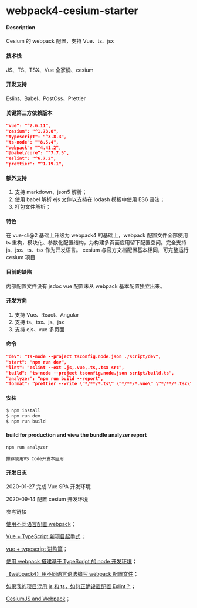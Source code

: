 <!--
 * @Date: 2020-09-13 11:09:03
 * @LastEditors: skyblue
 * @LastEditTime: 2020-09-14 00:16:21
 * @repository: https://github.com/SkyBlueFeet
-->

# webpack4-cesium-starter

#### Description

Cesium 的 webpack 配置，支持 Vue、ts、jsx

#### 技术栈

JS、TS、TSX、Vue 全家桶、cesium

#### 开发支持

Eslint、Babel、PostCss、Prettier

#### 关键第三方依赖版本

```json
"vue": "^2.6.11",
"cesium": "^1.73.0",
"typescript": "^3.8.3",
"ts-node": "^8.5.4",
"webpack": "^4.41.2",
"@babel/core": "^7.7.5",
"eslint": "^6.7.2",
"prettier": "^1.19.1",
```

#### 额外支持

1. 支持 markdown、json5 解析；
2. 使用 babel 解析 ejs 文件以支持在 lodash 模板中使用 ES6 语法；
3. 打包文件解析；

#### 特色

在 vue-cli@2 基础上升级为 webpack4 的基础上，webpack 配置文件全部使用 ts 重构，模块化、参数化配置结构，为构建多页面应用留下配置空间。完全支持 js、jsx、ts、tsx 作为开发语言。
cesium 与官方文档配置基本相同，可完整运行 cesium 项目

#### 目前的缺陷

内部配置文件没有 jsdoc
vue 配置未从 webpack 基本配置独立出来。

#### 开发方向

1. 支持 Vue、React、Angular
2. 支持 ts、tsx、js、jsx
3. 支持 ejs、vue 多页面

#### 命令

```json
"dev": "ts-node --project tsconfig.node.json ./script/dev",
"start": "npm run dev",
"lint": "eslint --ext .js,.vue,.ts,.tsx src",
"build": "ts-node --project tsconfig.node.json script/build.ts",
"analyzer": "npm run build --report",
"format": "prettier --write \"*/**/*.ts\" \"*/**/*.vue\" \"*/**/*.tsx\""
```

#### 安装

```js
$ npm install
$ npm run dev
$ npm run build
```

#### build for production and view the bundle analyzer report

```js
npm run analyzer
```

`推荐使用VS Code开发本应用`

#### 开发日志

2020-01-27 完成 Vue SPA 开发环境

2020-09-14 配置 cesium 开发环境

参考链接

[使用不同语言配置 webpack](https://webpack.docschina.org/configuration/configuration-languages)；

[Vue + TypeScript 新项目起手式](https://juejin.im/post/59f29d28518825549f7260b6)；

[vue + typescript 进阶篇](https://segmentfault.com/a/1190000011878086)；

[使用 webpack 搭建基于 TypeScript 的 node 开发环境](https://www.jianshu.com/p/6aab86403dc1)；

[【webpack4】用不同语言语法编写 webpack 配置文件](https://segmentfault.com/a/1190000018738802)；

[如果我的项目混用 js 和 ts，如何正确设置配置 Eslint？](https://github.com/AlloyTeam/eslint-config-alloy/issues/67)；

[CesiumJS and Webpack](https://cesium.com/docs/tutorials/cesium-and-webpack/)；
